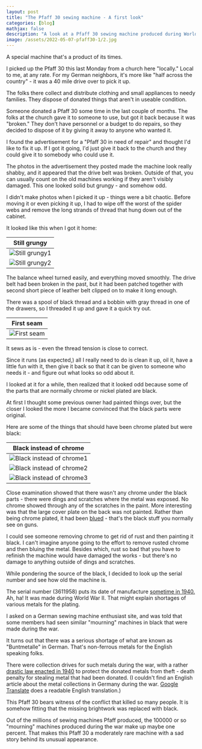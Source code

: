 ```yaml
---
layout: post
title: "The Pfaff 30 sewing machine - A first look"
categories: [blog]
mathjax: false
description: "A look at a Pfaff 30 sewing machine produced during World War II."
image: /assets/2022-05-07-pfaff30-1/2.jpg
---
```

A special machine that's a product of its times. 

I picked up the Pfaff 30 this last Monday from a church here "locally."  Local to me, at any rate.  For my German neighbors, it's more like "half across the country" - it was a 40 mile drive over to pick it up.

The folks there collect and distribute clothing and small appliances to needy families.  They dispose of donated things that aren't in useable condition.

Someone donated a Pfaff 30 some time in the last couple of months.  The folks at the church gave it to someone to use, but got it back because it was "broken."  They don't have personnel or a budget to do repairs, so they decided to dispose of it by giving it away to anyone who wanted it.

I found the advertisement for a "Pfaff 30 in need of repair" and thought I'd like to fix it up.  If I got it going, I'd just give it back to the church and they could give it to somebody who could use it.

The photos in the advertisement they posted made the machine look really shabby, and it appeared that the drive belt was broken. Outside of that, you can usually count on the old machines working if they aren't visibly damaged.  This one looked solid but grungy - and somehow odd.

I didn't make photos when I picked it up - things were a bit chaotic.  Before moving it or even picking it up, I had to wipe off the worst of the spider webs and remove the long strands of thread that hung down out of the cabinet.

It looked like this when I got it home:

|Still grungy|
|------------|
|![Still grungy1](/assets/2022-05-07-pfaff30-1/1.jpg)|
|![Still grungy2](/assets/2022-05-07-pfaff30-1/2.jpg)|

The balance wheel turned easily, and everything moved smoothly.  The drive belt had been broken in the past, but it had been patched together with second short piece of leather belt clipped on to make it long enough.

There was a spool of black thread and a bobbin with gray thread in one of the drawers, so I threaded it up and gave it a quick try out.

|First seam|
|----------|
|![First seam](/assets/2022-05-07-pfaff30-1/3.jpg)|

It sews as is - even the thread tension is close to correct.

Since it runs (as expected,) all I really need to do is clean it up, oil it, have a little fun with it, then give it back so that it can be given to someone who needs it - and figure out what looks so odd about it.

I looked at it for a while, then realized that it looked odd because some of the parts that are normally chrome or nickel plated are black.

At first I thought some previous owner had painted things over, but the closer I looked the more I became convinced that the black parts were original.

Here are some of the things that should have been chrome plated but were black:

|Black instead of chrome|
|-----------------------|
|![Black instead of chrome1](/assets/2022-05-07-pfaff30-1/4.jpg)|
|![Black instead of chrome2](/assets/2022-05-07-pfaff30-1/5.jpg)|
|![Black instead of chrome3](/assets/2022-05-07-pfaff30-1/6.jpg)|

Close examination showed that there wasn't any chrome under the black parts - there were dings and scratches where the metal was exposed. No chrome showed through any of the scratches in the paint.  More interesting was that the large cover plate on the back was not painted.  Rather than being chrome plated, it had been [blued](https://en.wikipedia.org/wiki/Bluing_(steel)) - that's the black stuff you normally see on guns.

I could see someone removing chrome to get rid of rust and then painting it black.  I can't imagine anyone going to the effort to remove rusted chrome and then bluing the metal.  Besides which, rust so bad that you have to refinish the machine would have damaged the works - but there's no damage to anything outside of dings and scratches.

While pondering the source of the black, I decided to look up the serial number and see how old the machine is.

The serial number (3611958) puts its date of manufacture [sometime in 1940.](https://ismacs.net/pfaff/pfaff_manufacture_dates.html)  Ah, ha!  It was made during World War II.  That might explain shortages of various metals for the plating.

I asked on a German sewing machine enthusiast site, and was told that some members had seen similar "mourning" machines in black that were made during the war.

It turns out that there was a serious shortage of what are known as "Buntmetalle" in German.  That's non-ferrous metals for the English speaking folks.

There were collection drives for such metals during the war, with a rather [drastic law enacted in 1940](https://de.wikipedia.org/wiki/Metallspende_des_deutschen_Volkes#Zweiter_Weltkrieg) to protect the donated metals from theft - death penalty for stealing metal that had been donated.  (I couldn't find an English article about the metal collections in Germany during the war.  [Google Translate](https://de-m-wikipedia-org.translate.goog/wiki/Metallspende_des_deutschen_Volkes?_x_tr_sl=de&_x_tr_tl=en&_x_tr_hl=en&_x_tr_pto=wapp#Zweiter_Weltkrieg) does a readable English translation.)

This Pfaff 30 bears witness of the conflict that killed so many people.  It is somehow fitting that the missing  brightwork was replaced with black.

Out of the millions of sewing machines Pfaff produced, the 100000 or so "mourning" machines produced during the war make up maybe one percent.  That makes this Pfaff 30 a moderately rare machine with a sad story behind its unusual appearance.
